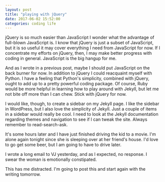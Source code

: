 ```yaml
---
layout: post
title: "playing with jQuery"
date: 2017-06-02 15:52:00
categories: coding life
---
```


jQuery is so much easier than JavaScript I wonder what the advantage of full-blown JavaScript is. I know that jQuery is just a subset of JavaScript, but it is so useful it may cover everything I need from JavaScript for now. If I concentrate my efforts on jQuery, then, I may make better progress with coding in general. JavaScript is the big hangup for me.

And as I wrote in a previous post, maybe I should put JavaScript on the back burner for now. In addition to jQuery I could reacquaint myself with Python. I have a feeling that Python's simplicity, combined with jQuery, ought to add up to a pretty powerful coding package. Of course, Ruby would be more helpful in learning how to play around with Jekyll, but let me not bite off more than I can chew. Stick with jQuery for now.

I would like, though, to create a sidebar on my Jekyll page. I like the sidebar in WordPress, but I also love the simplicity of Jekyll. Just a couple of items in a sidebar would really be cool. I need to look at the Jekyll documentation regarding themes and navigation to see if I can tweak the site. Always remember to read-search-ask.

It's some hours later and I have just finished driving the kid to a movie. I'm alone again tonight since she is sleeping over at her friend's house. I'd love to go get some beer, but I am going to have to drive later.

I wrote a long email to VJ yesterday, and as I expected, no response. I swear the woman is emotionally constipated.

This has me distracted. I'm going to post this and start again with the writing tomorrow.
